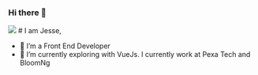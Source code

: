### Hi there 👋
![](https://ferventdev.netlify.app/images/stolen_afro.png)
    # I am Jesse,


- 🔭 I’m a Front End Developer
- 🌱 I’m currently exploring with VueJs. I currently work at Pexa Tech and BloomNg


